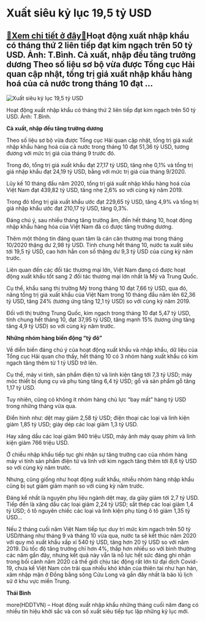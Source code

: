 Xuất siêu kỷ lục 19,5 tỷ USD
============================

[:gift:Xem chi tiết ở đây:gift:](https://hddtvn.com/xuat-sieu-ky-luc-195-ty-usd/)Hoạt động xuất nhập khẩu có tháng thứ 2 liên tiếp đạt kim ngạch trên 50 tỷ USD. Ảnh: T.Bình. Cả xuất, nhập đều tăng trưởng dương Theo số liệu sơ bộ vừa được Tổng cục Hải quan cập nhật, tổng trị giá xuất nhập khẩu hàng hoá của cả nước trong tháng 10 đạt …
--------------------------------------------------------------------------------------------------------------------------------------------------------------------------------------------------------------------------------------------------------------





![Xuất siêu kỷ lục 19,5 tỷ USD](https://hddtvn.com/wp-content/uploads/2021/01/1726_IMG_6617-2.jpg "Xuất siêu kỷ lục 19,5 tỷ USD")


Hoạt động xuất nhập khẩu có tháng thứ 2 liên tiếp đạt kim ngạch trên 50 tỷ USD. Ảnh: T.Bình.



**Cả xuất, nhập đều tăng trưởng dương**


Theo số liệu sơ bộ vừa được Tổng cục Hải quan cập nhật, tổng trị giá xuất nhập khẩu hàng hoá của cả nước trong tháng 10 đạt 51,36 tỷ USD, tương đương với mức trị giá của tháng 9 trước đó.


Trong đó, tổng trị giá xuất khẩu đạt 27,17 tỷ USD, tăng nhẹ 0,1% và tổng trị giá nhập khẩu đạt 24,19 tỷ USD, bằng với mức trị giá của tháng 9/2020.


Lũy kế 10 tháng đầu năm 2020, tổng trị giá xuất nhập khẩu hàng hoá của Việt Nam đạt 439,82 tỷ USD, tăng nhẹ 2,6% so với cùng kỳ năm 2019.


Trong đó tổng trị giá xuất khẩu ước đạt 229,65 tỷ USD, tăng 4,9% và tổng trị giá nhập khẩu ước đạt 210,17 tỷ USD, tăng 0,3%.


Đáng chú ý, sau nhiều tháng tăng trưởng âm, đến hết tháng 10, hoạt động nhập khẩu hàng hóa của Việt Nam đã có được tăng trưởng dương.


Thêm một thông tin đáng quan tâm là cán cân thương mại trong tháng 10/2020 thặng dư 2,98 tỷ USD. Tính chung hết tháng 10, nước ta xuất siêu tới 19,5 tỷ USD, cao hơn hẳn con số thặng dư 9,3 tỷ USD của cùng kỳ năm trước.


Liên quan đến các đối tác thương mại lớn, Việt Nam đang có được hoạt động xuất khẩu tốt sang 2 đối tác thương mại lớn nhất là Mỹ và Trung Quốc.


Cụ thể, khẩu sang thị trường Mỹ trong tháng 10 đạt 7,66 tỷ USD, qua đó, nâng tổng trị giá xuất khẩu của Việt Nam trong 10 tháng đầu năm lên 62,36 tỷ USD, tăng 24% (tương ứng tăng 12,1 tỷ USD) so với cùng kỳ năm 2019.


Đối với thị trường Trung Quốc, kim ngạch trong tháng 10 đạt 5,47 tỷ USD, tính chung hết tháng 10, đạt 37,95 tỷ USD, tăng mạnh 15% (tương ứng tăng tăng 4,9 tỷ USD) so với cùng kỳ năm trước.


**Những nhóm hàng biến động “tỷ đô”**


Về diễn biến đáng chú ý của hoạt động xuất khẩu và nhập khẩu, dữ liệu của Tổng cục Hải quan cho thấy, hết tháng 10 có 3 nhóm hàng xuất khẩu có kim ngạch tăng thêm từ 1 tỷ USD trở lên.


Cụ thể, máy vi tính, sản phẩm điện tử và linh kiện tăng tới 7,3 tỷ USD; máy móc thiết bị dụng cụ và phụ tùng tăng 6,4 tỷ USD; gỗ và sản phẩm gỗ tăng 1,17 tỷ USD.


Tuy nhiên, cũng có không ít nhóm hàng chủ lực “bay mất” hàng tỷ USD trong những tháng vừa qua.


Điển hình như: dệt may giảm 2,58 tỷ USD; điện thoại các loại và linh kiện giảm 1,85 tỷ USD; giày dép các loại giảm 1,3 tỷ USD.


Hay xăng dầu các loại giảm 940 triệu USD, máy ảnh máy quay phim và linh kiện giảm 766 triệu USD.


Ở chiều nhập khẩu tiếp tục ghi nhận sự tăng trưởng cao của nhóm hàng máy vi tính sản phẩm điện tử và linh với kim ngạch tăng thêm tới 8,6 tỷ USD so với cùng kỳ năm trước.


Nhưng, cũng giống như hoạt động xuất khẩu, nhiều nhóm hàng nhập khẩu cũng bị sụt giảm giảm mạnh so với cùng kỳ năm trước.


Đáng kể nhất là nguyên phụ liệu ngành dệt may, da giày giảm tới 2,7 tỷ USD. Tiếp đến là xăng dầu các loại giảm 2,24 tỷ USD; sắt thép các loại giảm 1,4 tỷ USD; ô tô nguyên chiếc các loại và linh kiện phụ tùng ô tô giảm 1,35 tỷ USD…


Nếu 2 tháng cuối năm Việt Nam tiếp tục duy trì mức kim ngạch trên 50 tỷ USD/tháng như tháng 9 và tháng 10 vừa qua, nước ta sẽ kết thúc năm 2020 với quy mô xuất khẩu xấp xỉ 540 tỷ USD, tăng hơn 20 tỷ USD so với năm 2019. Dù tốc độ tăng trưởng chỉ hơn 4%, thấp hơn nhiều so với bình thường các năm gần đây, nhưng kết quả này vẫn là nỗ lực hết sức đáng ghi nhận trong bối cảnh năm 2020 cả thế giới chịu tác động rất lớn từ đại dịch Covid-19, chưa kể Việt Nam còn trải qua nhiều khó khăn của thiên tai như hạn hán, xâm nhập mặn ở Đồng bằng sông Cửu Long và gần đây nhất là bão lũ lịch sử ở khu vực miền Trung.




**Thái Bình**



more(HDDTVN) – Hoạt động xuất nhập khẩu những tháng cuối năm đang có nhiều tín hiệu khởi sắc và con số xuất siêu tiếp tục lập những kỷ lục mới.

